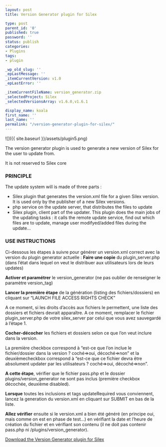 ```yaml
---
layout: post
title: Version Generator plugin for Silex

type: post
parent_id: '0'
published: true
password: ''
status: publish
categories:
- Plugins
tags:
- plugin

_wp_old_slug: ''
_epLastMessage: ''
_itemCurrentVersion: v1.0
_epLastError: ''

_itemCurrentFileName: version_generator.zip
_selectedProject: Silex
_selectedVersionsArray: v1.6.0,v1.6.1

display_name: koala
first_name: ''
last_name: ''
permalink: "/version-generator-plugin-for-silex/"
---
```


![]({{ site.baseurl }}/assets/plugin5.png)

The version generator plugin is used to generate a new version of Silex for the user to update from.

It is not reserved to Silex core


### PRINCIPLE

The update system will is made of three parts
: 
- Silex plugin that generates the version.xml file for a given Silex version. It is used only by the publisher of a new Silex versions.  
- php service on the update server, that distributes the files to update  
- Silex plugin, client part of the updater. This plugin does the main jobs of the updating tasks
: it calls the remote update service, find out which files are to update, manage user modifyed/added files during the update…

### USE INSTRUCTIONS

Ci-dessous les étapes à suivre pour générer un version.xml correct avec la version du plugin generator actuelle
: 
**Faire une copie** du plugin_server.php (dans l’état dans lequel on veut le distribuer aux utilisateurs lors de leurs updates)

**Activer et paramétrer** le version_generator (ne pas oublier de renseigner le paramètre version_tag)

**Lancer la première étape** de la génération (listing des fichiers/dossiers) en cliquant sur “LAUNCH FILE ACCESS RIGHTS CHECK”

A ce moment, si les droits d’accès aux fichiers le permettent, une liste des dossiers et fichiers devrait apparaître. A ce moment, remplacer le fichier plugin_server.php de votre silex_server par celui que vous avez sauvegardé à l’étape 1.

**Cocher-décocher** les fichiers et dossiers selon ce que l’on veut inclure dans la version.

La première checkbox correspond à “est-ce que l’on inclue le fichier/dossier dans la version ? coché=>oui, décoché=>non” et la deuxièmecheckbox correspond à “est-ce que ce fichier devra être absolument updater par les utilisateurs ? coché=>oui, décoché=>non”.

**A cette étape**, vérifier que le fichier pass.php et le dossier plugins/version_generator ne sont pas inclus (première checkbox décochée, deuxième disabled).

**Lorsque** toutes les inclusions et tags updateRequired vous conviennent, lancez la generation du version.xml en cliquant sur SUBMIT en bas de la liste.

**Allez vérifier** ensuite si le version.xml a bien été généré (en principe oui, mais comme on est en phase de test…) en vérifiant la date et l’heure de création du fichier et en vérifiant son contenu (il ne doit pas contenir pass.php ni /plugins/version_generator).

[Download the Version Generator plugin for Silex](https://www.silexlabs.org/?attachment_id=1013)